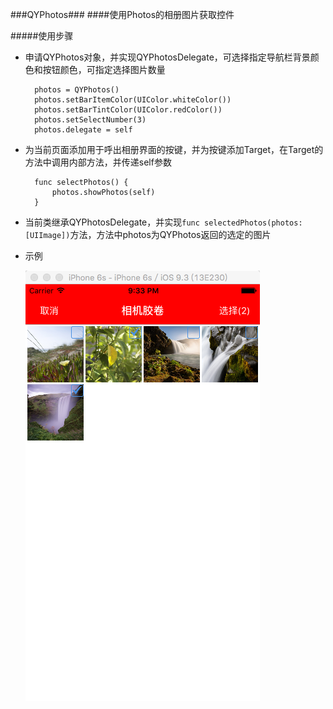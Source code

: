###QYPhotos###
####使用Photos的相册图片获取控件



#####使用步骤

* 申请QYPhotos对象，并实现QYPhotosDelegate，可选择指定导航栏背景颜色和按钮颜色，可指定选择图片数量

		photos = QYPhotos()
        photos.setBarItemColor(UIColor.whiteColor())
        photos.setBarTintColor(UIColor.redColor())
        photos.setSelectNumber(3)
        photos.delegate = self
        
* 为当前页面添加用于呼出相册界面的按键，并为按键添加Target，在Target的方法中调用内部方法，并传递self参数

		func selectPhotos() {
        	photos.showPhotos(self)
   		}
   		
* 当前类继承QYPhotosDelegate，并实现`func selectedPhotos(photos: [UIImage])`方法，方法中photos为QYPhotos返回的选定的图片

* 示例

	![示例图片](示例图片.png)